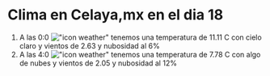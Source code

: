 # Clima en Celaya,mx en el dia 18

1. A las 0:0 !["icon weather"](http://openweathermap.org/img/w/01n.png) tenemos una temperatura de 11.11 C con cielo claro y  vientos de 2.63 y nubosidad al 6%
1. A las 4:0 !["icon weather"](http://openweathermap.org/img/w/02n.png) tenemos una temperatura de 7.78 C con algo de nubes y  vientos de 2.05 y nubosidad al 12%
